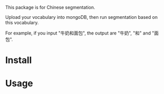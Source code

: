 This package is for Chinese segmentation.

Upload your vocabulary into mongoDB,
then run segmentation based on this vocabulary.

For example, if you input "牛奶和面包",
the output are "牛奶", "和" and "面包".

# Install


# Usage


